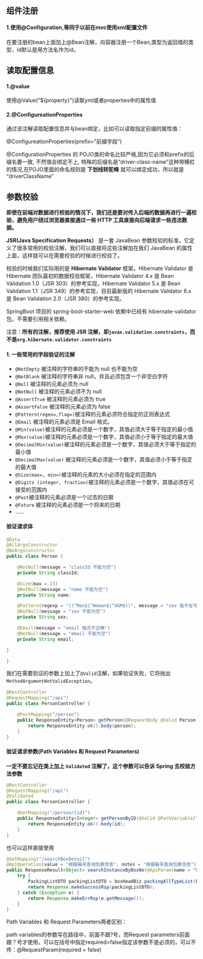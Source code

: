 ## 组件注册

#### 1.使用@Configuration,等同于以前在mvc使用xml配置文件

在要注册的bean上面加上@Bean注解，向容器注册一个Bean,类型为返回值的类型，id默认是用方法名作为id。

## 读取配置信息

#### 1.@value

使用@Value("${property}")读取yml或者properties中的属性值

#### 2.@ConfigureationProperties

通过该注解读取配置信息并与bean绑定，比如可以读取指定前缀的属性值：

@ConfigureationProperties(prefix="前缀字段")

@ConfigurationProperties 的 POJO类的命名比较严格,因为它必须和prefix的后缀名要一致, 不然值会绑定不上, 特殊的后缀名是“driver-class-name”这种带横杠的情况,在POJO里面的命名规则是 **下划线转驼峰** 就可以绑定成功，所以就是 “driverClassName”

## 参数校验

**即使在前端对数据进行校验的情况下，我们还是要对传入后端的数据再进行一遍校验，避免用户绕过浏览器直接通过一些 HTTP 工具直接向后端请求一些违法数据。**

**JSR(Java Specification Requests）** 是一套 JavaBean 参数校验的标准，它定义了很多常用的校验注解，我们可以直接将这些注解加在我们 JavaBean 的属性上面，这样就可以在需要校验的时候进行校验了。

校验的时候我们实际用的是 **Hibernate Validator** 框架。Hibernate Validator 是 Hibernate 团队最初的数据校验框架，Hibernate Validator 4.x 是 Bean Validation 1.0（JSR 303）的参考实现，Hibernate Validator 5.x 是 Bean Validation 1.1（JSR 349）的参考实现，目前最新版的 Hibernate Validator 6.x 是 Bean Validation 2.0（JSR 380）的参考实现。

SpringBoot 项目的 spring-boot-starter-web 依赖中已经有 hibernate-validator 包，不需要引用相关依赖。

注意：**所有的注解，推荐使用 JSR 注解，即`javax.validation.constraints`，而不是`org.hibernate.validator.constraints`**

#### 1. 一些常用的字段验证的注解

- `@NotEmpty` 被注释的字符串的不能为 null 也不能为空
- `@NotBlank` 被注释的字符串非 null，并且必须包含一个非空白字符
- `@Null` 被注释的元素必须为 null
- `@NotNull` 被注释的元素必须不为 null
- `@AssertTrue` 被注释的元素必须为 true
- `@AssertFalse` 被注释的元素必须为 false
- `@Pattern(regex=,flag=)`被注释的元素必须符合指定的正则表达式
- `@Email` 被注释的元素必须是 Email 格式。
- `@Min(value)`被注释的元素必须是一个数字，其值必须大于等于指定的最小值
- `@Max(value)`被注释的元素必须是一个数字，其值必须小于等于指定的最大值
- `@DecimalMin(value)`被注释的元素必须是一个数字，其值必须大于等于指定的最小值
- `@DecimalMax(value)` 被注释的元素必须是一个数字，其值必须小于等于指定的最大值
- `@Size(max=, min=)`被注释的元素的大小必须在指定的范围内
- `@Digits (integer, fraction)`被注释的元素必须是一个数字，其值必须在可接受的范围内
- `@Past`被注释的元素必须是一个过去的日期
- `@Future` 被注释的元素必须是一个将来的日期
- ......

#### 验证请求体

~~~java
@Data
@AllArgsConstructor
@NoArgsConstructor
public class Person {

    @NotNull(message = "classId 不能为空")
    private String classId;

    @Size(max = 33)
    @NotNull(message = "name 不能为空")
    private String name;

    @Pattern(regexp = "((^Man$|^Woman$|^UGM$))", message = "sex 值不在可选范围")
    @NotNull(message = "sex 不能为空")
    private String sex;

    @Email(message = "email 格式不正确")
    @NotNull(message = "email 不能为空")
    private String email;

}
~~~

```kotlin
}
```

我们在需要验证的参数上加上了`@Valid`注解，如果验证失败，它将抛出`MethodArgumentNotValidException`。

~~~java
@RestController
@RequestMapping("/api")
public class PersonController {

    @PostMapping("/person")
    public ResponseEntity<Person> getPerson(@RequestBody @Valid Person person) {
        return ResponseEntity.ok().body(person);
    }
}
~~~

#### 验证请求参数(Path Variables 和 Request Parameters)

**一定不要忘记在类上加上 `Validated` 注解了，这个参数可以告诉 Spring 去校验方法参数**

~~~java
@RestController
@RequestMapping("/api")
@Validated
public class PersonController {

    @GetMapping("/person/{id}")
    public ResponseEntity<Integer> getPersonByID(@Valid @PathVariable("id") @Max(value = 5,message = "超过 id 的范围了") Integer id) {
        return ResponseEntity.ok().body(id);
    }
}
~~~

也可以这样直接使用

~~~java
@GetMapping("/searchBoxDetail")
@ApiOperation(value = "根据箱号查询包裹信息", notes = "根据箱号查询包裹信息")
public ResponseResult<Object> searchInstanceByBoxNo(@ApiParam(name = "boxNo", value = "箱号") @NotNull(message = "箱号不能为空") @RequestParam String boxNo, @ApiParam(name = "type", value = "类型") @NotNull(message = "类型不能为空") @RequestParam String type, @ApiParam(name = "detailType", value = "类型明细") String detailType) throws BizException {
    try {
        PackingListDTO packingListDTO = boxHeadBiz.packingAllTypeList(boxNo, type, detailType);
        return Response.makeSuccessRsp(packingListDTO);
    } catch (Exception e) {
        return Response.makeErrRsp(e.getMessage());
    }
}
~~~

Path Variables 和 Request Parameters两者区别：

path variables的参数写在路径中，前面不跟?号，而Request parameters前面跟？号才使用，可以在括号中指定required=false指定该参数不是必须的，可以不传：@RequestParam(required = false)



